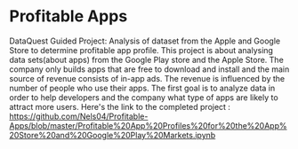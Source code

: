 # Profitable Apps
 DataQuest Guided Project: Analysis of dataset from the Apple and Google Store to determine profitable app profile.
 This project is about analysing data sets(about apps) from the Google Play store and the Apple Store. The company only builds apps that are free to download and install and the main source of revenue consists of in-app ads. The revenue is influenced by the number of people who use their apps. The first goal is to analyze data in order to help developers and the company what type of apps are likely to attract more users.
Here's the link to the completed project : https://github.com/Nels04/Profitable-Apps/blob/master/Profitable%20App%20Profiles%20for%20the%20App%20Store%20and%20Google%20Play%20Markets.ipynb
